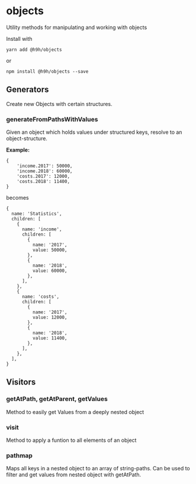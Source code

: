 # objects
Utility methods for manipulating and working with objects

Install with
```
yarn add @h9h/objects
```

or
```
npm install @h9h/objects --save
```

## Generators
Create new Objects with certain structures.

### generateFromPathsWithValues

Given an object which holds values under structured keys, resolve to an object-structure.

**Example:**
```
{
    'income.2017': 50000,
    'income.2018': 60000,
    'costs.2017': 12000,
    'costs.2018': 11400,
}
```

becomes

```
{
  name: 'Statistics',
  children: [
    {
      name: 'income',
      children: [
        {
          name: '2017',
          value: 50000,
        },
        {
          name: '2018',
          value: 60000,
        },
      ],
    },
    {
      name: 'costs',
      children: [
        {
          name: '2017',
          value: 12000,
        },
        {
          name: '2018',
          value: 11400,
        },
      ],
    },
  ],
}
```

## Visitors

### getAtPath, getAtParent, getValues

Method to easily get Values from a deeply nested object

### visit

Method to apply a funtion to all elements of an object

### pathmap

Maps all keys in a nested object to an array of string-paths.
Can be used to filter and get values from nested object with getAtPath.

